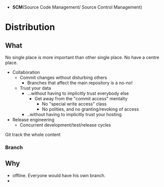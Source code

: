 - **SCM**(Source Code Management/ Source Control Management)

# Distribution

## What
No single place is more important than other single place.
No have a centre place.

- Collaboration
  - Commit changes without disturbing others
    - Branches that affect the main repository is a no-no!
  - Trust your data
    - ...without having to implicitly trust everybody else
      - Get away from the "commit access" mentalty
        - No "special write access" class
        - No polities, and no granting/revoking of access
    - ..without having to implicitly trust your hosting
- Release engineering
  - Concurrent development/test/release cycles

Git track the whole content

### Branch


## Why
- offline. Everyone would have his own branch.
- 

